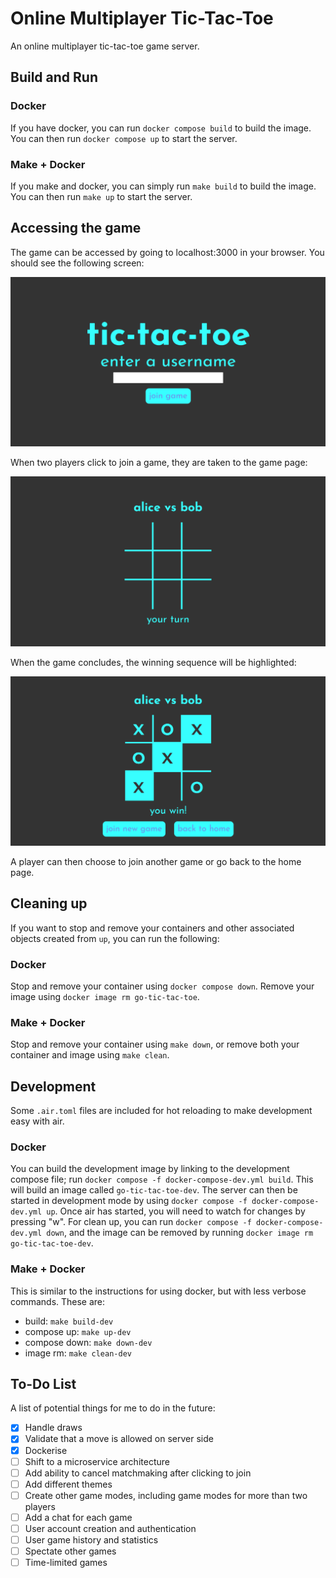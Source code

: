 # Online Multiplayer Tic-Tac-Toe
An online multiplayer tic-tac-toe game server.

## Build and Run

### Docker
If you have docker, you can run `docker compose build` to build the image. You can then run `docker compose up` to start the server.

### Make + Docker
If you make and docker, you can simply run `make build` to build the image. You can then run `make up` to start the server.

## Accessing the game
The game can be accessed by going to localhost:3000 in your browser. You should see the following screen:

![tic-tac-toe-home-page](https://github.com/AntJamGeo/go-tic-tac-toe/blob/main/images/tic-tac-toe-home-page.png)

When two players click to join a game, they are taken to the game page:

![tic-tac-toe-game-page](https://github.com/AntJamGeo/go-tic-tac-toe/blob/main/images/tic-tac-toe-game-page.png)

When the game concludes, the winning sequence will be highlighted:

![tic-tac-toe-game-page-end](https://github.com/AntJamGeo/go-tic-tac-toe/blob/main/images/tic-tac-toe-game-page-end.png)

A player can then choose to join another game or go back to the home page.

## Cleaning up
If you want to stop and remove your containers and other associated objects created from `up`, you can run the following:

### Docker
Stop and remove your container using `docker compose down`. Remove your image using `docker image rm go-tic-tac-toe`.

### Make + Docker
Stop and remove your container using `make down`, or remove both your container and image using `make clean`.

## Development
Some `.air.toml` files are included for hot reloading to make development easy with air. 

### Docker
You can build the development image by linking to the development compose file; run `docker compose -f docker-compose-dev.yml build`. This will build an image called `go-tic-tac-toe-dev`. The server can then be started in development mode by using `docker compose -f docker-compose-dev.yml up`. Once air has started, you will need to watch for changes by pressing "w". For clean up, you can run `docker compose -f docker-compose-dev.yml down`, and the image can be removed by running `docker image rm go-tic-tac-toe-dev`.

### Make + Docker
This is similar to the instructions for using docker, but with less verbose commands. These are:
* build: `make build-dev`
* compose up: `make up-dev`
* compose down: `make down-dev`
* image rm: `make clean-dev`

## To-Do List
A list of potential things for me to do in the future:

- [x] Handle draws
- [x] Validate that a move is allowed on server side
- [x] Dockerise
- [ ] Shift to a microservice architecture
- [ ] Add ability to cancel matchmaking after clicking to join
- [ ] Add different themes
- [ ] Create other game modes, including game modes for more than two players
- [ ] Add a chat for each game
- [ ] User account creation and authentication
- [ ] User game history and statistics
- [ ] Spectate other games
- [ ] Time-limited games
